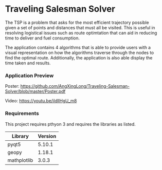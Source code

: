 # Traveling Salesman Solver

The TSP is a problem that asks for the most efficient trajectory possible given a set of points and distances that must all be visited. This is useful in resolving logistical issues such as route optimtation that can aid in reducing time to deliver and fuel consumption.

The application contains 4 algorithms that is able to provide users with a visual representation on how the algorithms traverse through the nodes to find the optimal route. Additionally, the application is also able display the time taken and results.

### Application Preview
Poster: https://github.com/AngXingLong/Traveling-Salesman-Solver/blob/master/Poster.pdf

Video: https://youtu.be/ildlIHgU_m8


### Requirements
This project requires pthyon 3 and requires the libraries as listed.

| Library | Version |
| --- | --- |
| pyqt5 | 5.10.1 |
| geopy | 1.18.1 |
| mathplotlib | 3.0.3 |
